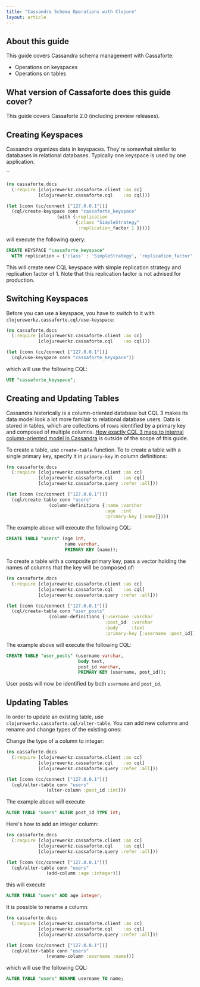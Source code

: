 ```yaml
---
title: "Cassandra Schema Operations with Clojure"
layout: article
---
```


## About this guide

This guide covers Cassandra schema management with Cassaforte:

 * Operations on keyspaces
 * Operations on tables


## What version of Cassaforte does this guide cover?

This guide covers Cassaforte 2.0 (including preview releases).


## Creating Keyspaces

Cassandra organizes data in keyspaces. They're somewhat similar to
databases in relational databases. Typically one keyspace is used by
one application.

``

```clj
(ns cassaforte.docs
  (:require [clojurewerkz.cassaforte.client :as cc]
            [clojurewerkz.cassaforte.cql    :as cql]))

(let [conn (cc/connect ["127.0.0.1"])]
  (cql/create-keyspace conn "cassaforte_keyspace"
                   (with {:replication
                          {:class "SimpleStrategy"
                           :replication_factor 1 }})))
```

will execute the following query:

```sql
CREATE KEYSPACE "cassaforte_keyspace"
  WITH replication = {'class' : 'SimpleStrategy', 'replication_factor' : 1};
```

This will create new CQL keyspace with simple replication strategy and
replication factor of 1. Note that this replication factor is not
advised for production.

## Switching Keyspaces

Before you can use a keyspace, you have to switch to it with
`clojurewerkz.cassaforte.cql/use-keyspace`:

```clj
(ns cassaforte.docs
  (:require [clojurewerkz.cassaforte.client :as cc]
            [clojurewerkz.cassaforte.cql    :as cql]))

(let [conn (cc/connect ["127.0.0.1"])]
  (cql/use-keyspace conn "cassaforte_keyspace"))
```

which will use the following CQL:

```sql
USE "cassaforte_keyspace";
```


## Creating and Updating Tables

Cassandra historically is a column-oriented database but CQL 3 makes its data
model look a lot more familair to relational database users. Data is stored
in tables, which are collections of rows identified by a primary key and composed
of multiple columns. [How exactly CQL 3 maps to internal column-oriented model in Cassandra](http://www.opensourceconnections.com/blog/2013/07/24/understanding-how-cql3-maps-to-cassandras-internal-data-structure/) is outside of the scope of this guide.

To create a table, use `create-table` function.
To to create a table with a single primary key, specify
it in `primary-key` in column definitions:

```clj
(ns cassaforte.docs
  (:require [clojurewerkz.cassaforte.client :as cc]
            [clojurewerkz.cassaforte.cql    :as cql]
            [clojurewerkz.cassaforte.query :refer :all]))

(let [conn (cc/connect ["127.0.0.1"])]
  (cql/create-table conn "users"
                (column-definitions {:name :varchar
                                     :age  :int
                                     :primary-key [:name]})))
```

The example above will execute the following CQL:

```sql
CREATE TABLE "users" (age int,
                      name varchar,
                      PRIMARY KEY (name));
```

To create a table with a composite primary key, pass a vector holding the names of
columns that the key will be composed of:

```clj
(ns cassaforte.docs
  (:require [clojurewerkz.cassaforte.client :as cc]
            [clojurewerkz.cassaforte.cql    :as cql]
            [clojurewerkz.cassaforte.query :refer :all]))

(let [conn (cc/connect ["127.0.0.1"])]
  (cql/create-table conn "user_posts"
                (column-definitions {:username :varchar
                                     :post_id  :varchar
                                     :body     :text
                                     :primary-key [:username :post_id]})))
```

The example above will execute the following CQL:


```sql
CREATE TABLE "user_posts" (username varchar,
                           body text,
                           post_id varchar,
                           PRIMARY KEY (username, post_id));
```

User posts will now be identified by both `username` and `post_id`.

## Updating Tables

In order to update an existing table, use
`clojurewerkz.cassaforte.cql/alter-table`. You can add new columns and
rename and change types of the existing ones:

Change the type of a column to integer:

```clj
(ns cassaforte.docs
  (:require [clojurewerkz.cassaforte.client :as cc]
            [clojurewerkz.cassaforte.cql    :as cql]
            [clojurewerkz.cassaforte.query :refer :all]))

(let [conn (cc/connect ["127.0.0.1"])]
  (cql/alter-table conn "users"
               (alter-column :post_id :int)))
```

The example above will execute

```sql
ALTER TABLE "users" ALTER post_id TYPE int;
```

Here's how to add an integer column:

```clj
(ns cassaforte.docs
  (:require [clojurewerkz.cassaforte.client :as cc]
            [clojurewerkz.cassaforte.cql    :as cql]
            [clojurewerkz.cassaforte.query :refer :all]))

(let [conn (cc/connect ["127.0.0.1"])]
  (cql/alter-table conn "users"
               (add-column :age :integer)))
```

this will execute

```sql
ALTER TABLE "users" ADD age integer;
```

It is possible to rename a column:

```clj
(ns cassaforte.docs
  (:require [clojurewerkz.cassaforte.client :as cc]
            [clojurewerkz.cassaforte.cql    :as cql]
            [clojurewerkz.cassaforte.query :refer :all]))

(let [conn (cc/connect ["127.0.0.1"])]
  (cql/alter-table conn "users"
               (rename-column :username :name)))
```

which will use the following CQL:

```sql
ALTER TABLE "users" RENAME username TO name;
```
